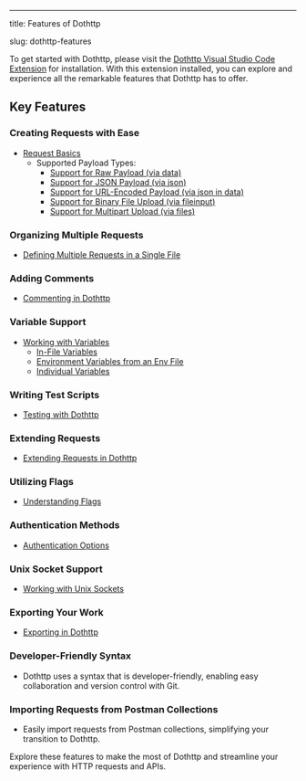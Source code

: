 ---
title: Features of Dothttp

slug: dothttp-features

To get started with Dothttp, please visit the [Dothttp Visual Studio Code Extension](https://marketplace.visualstudio.com/items?itemName=ShivaPrasanth.dothttp-code&ssr=false#qna) for installation. With this extension installed, you can explore and experience all the remarkable features that Dothttp has to offer.

## Key Features

### Creating Requests with Ease
- [Request Basics](request-basics.md)
    - Supported Payload Types:
        - [Support for Raw Payload (via data)](request-basics.md#example-1-text-payload)
        - [Support for JSON Payload (via json)](request-basics.md#example-2-json-payload)
        - [Support for URL-Encoded Payload (via json in data)](request-basics.md#example-3-urlencoded)
        - [Support for Binary File Upload (via fileinput)](request-basics.md#binary)
        - [Support for Multipart Upload (via files)](request-basics.md#multipart)

### Organizing Multiple Requests
- [Defining Multiple Requests in a Single File](multidef.md)

### Adding Comments
- [Commenting in Dothttp](comments.md)

### Variable Support
- [Working with Variables](variables.md)
    - [In-File Variables](variables.md#variables)
    - [Environment Variables from an Env File](variables.md#environment)
    - [Individual Variables](variables.md#individual)

### Writing Test Scripts
- [Testing with Dothttp](test_scripts.md)

### Extending Requests
- [Extending Requests in Dothttp](extends.md)

### Utilizing Flags
- [Understanding Flags](extra_args.md)

### Authentication Methods
- [Authentication Options](auth.md)

### Unix Socket Support
- [Working with Unix Sockets](UnixSocket.md)

### Exporting Your Work
- [Exporting in Dothttp](export.md)

### Developer-Friendly Syntax
- Dothttp uses a syntax that is developer-friendly, enabling easy collaboration and version control with Git.

### Importing Requests from Postman Collections
- Easily import requests from Postman collections, simplifying your transition to Dothttp.

Explore these features to make the most of Dothttp and streamline your experience with HTTP requests and APIs.